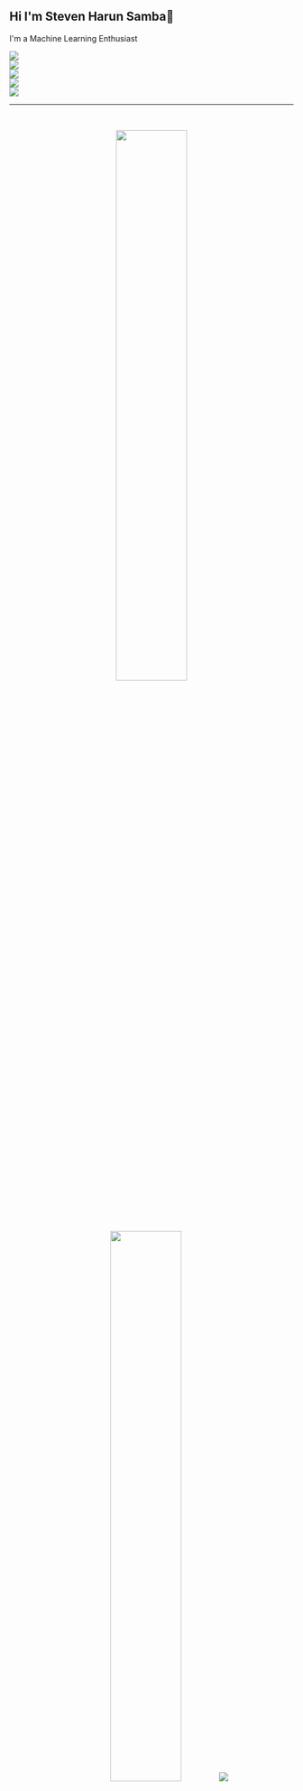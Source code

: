 ## Hi I'm Steven Harun Samba👋
<p>I'm a Machine Learning Enthusiast</p>

  <div align="left">
    <img src="https://skillicons.dev/icons?i=python,php,scikitlearn,anaconda" />
    <br>
    <img src="https://skillicons.dev/icons?i=css,html,tailwind" />
    <br>
    <img src="https://skillicons.dev/icons?i=laravel,flask," />
    <br>
    <img src="https://skillicons.dev/icons?i=selenium" />
    <br>
    <img src="https://skillicons.dev/icons?i=mysql,sqlite" />

</div>

</p>


<hr></hr>

<br>


<p align="center">
  <img height="50%" width="auto" src ="https://github-readme-stats.vercel.app/api?username=stevenharun&show_icons=true&count_private=true&theme=tokyonight&hide_border=true&hide=issues,contribs&bg_color=00000000">
  <img height="50%" width="auto" src ="https://github-readme-stats.vercel.app/api/top-langs/?username=stevenharun&layout=compact&hide_border=true&theme=tokyonight&bg_color=00000000">
  <img src ="https://github-readme-streak-stats.herokuapp.com?user=stevenharun&theme=tokyonight&hide_border=true&background=FFFFFF00">
</p>

<br>
